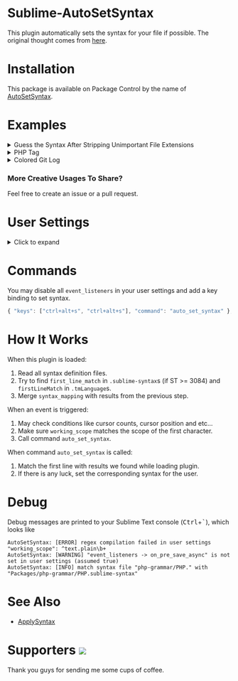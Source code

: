 Sublime-AutoSetSyntax
=====================

This plugin automatically sets the syntax for your file if possible.
The original thought comes from [here](https://forum.sublimetext.com/t/automatically-set-view-syntax-according-to-first-line/18629).


Installation
============

This package is available on Package Control by the name of [AutoSetSyntax](https://packagecontrol.io/packages/AutoSetSyntax).


Examples
========

<details><summary>Guess the Syntax After Stripping Unimportant File Extensions</summary>

![](https://raw.githubusercontent.com/jfcherng/Sublime-AutoSetSyntax/gh-pages/images/example/try-strip-file-exts.gif)

1. `config_gitlab.yml.example` -> `config_gitlab.yml` -> Ah! `.yml` should use the `YAML` syntax.
1. See `try_filename_remove_exts` settings for details.

</details>

<details><summary>PHP Tag</summary>

![](https://raw.githubusercontent.com/jfcherng/Sublime-AutoSetSyntax/gh-pages/images/example/php-tag.gif)

1. Create a new tab.
1. Type `<?php`.
1. The syntax will be set to PHP automatically. (triggered by `on_modified_async`)

</details>

<details><summary>Colored Git Log</summary>

![](https://raw.githubusercontent.com/jfcherng/Sublime-AutoSetSyntax/gh-pages/images/example/git-log.gif)

1. Prerequisites: [ANSIescape](https://packagecontrol.io/packages/ANSIescape) and [SideBarGit](https://github.com/titoBouzout/SideBarGit).
1. Set your colored git log command. I personally set `git config --global alias.l "log --graph --date=short --color --pretty=format:'%C(yellow bold)%h%Creset%C(auto)%d%Creset - %s %C(green bold)[%an]%Creset %C(blue bold)(%ad, %cr)%Creset'"`.
1. Add `"ANSIescape/ANSI.tmLanguage": ["^\\s*\\[SideBarGit@.*\\] git l\\b"]` to `syntax_mapping`.
1. Add `source.diff` to `working_scope` like `"working_scope": "(?x)^(text.plain | source.diff)\\b"`.
1. Execute your customized git log command. In this example, it is `git l` as set in the previous step.
1. The output syntax will be set to ANSI which provides ANSI color rendering. (triggered by `on_modified_async`)

</details>


### More Creative Usages To Share?

Feel free to create an issue or a pull request.


User Settings
=============

<details><summary>Click to expand</summary>

```javascript
{
    "event_listeners": {
        "on_activated_async": true,
        "on_clone_async": true,
        "on_load_async": true,
        "on_modified_async": true,
        "on_new_async": true,
        "on_post_paste": true,
        "on_pre_save_async": true,
    },
    "first_line_length_max": 80,
    "log_level": "INFO",
    "syntax_mapping": {
        "PHP/PHP.": [
            "<\\?php",
            ...
        ],
        ...
    },
    "new_file_syntax": "",
    "working_scope": "^text.plain\\b",
    "try_filename_remove_exts": [
        ".backup",
        ".bak",
        ".default",
        ".dist",
        ".example",
        ".inc",
        ".include",
        ".local",
        ".sample",
    ],
}
```

- event_listeners
    - on_activated_async: Called when a view gains input focus.
    - on_clone_async: Called when a view is cloned from an existing one.
    - on_load_async: Called when the file is finished loading.
    - on_modified_async: Called after changes have been made to a view.
    - on_new_async: Called when a new buffer is created.
    - on_post_paste: Called after there is a paste operation.
    - on_pre_save_async: Called just before a view is saved.
- first_line_length_max
    - \>= 0: The maximum length to lookup in the first line.
    - < 0: No limitation.
- log_level
    - Determine how detailed log messages are. The value could be
      "CRITICAL" (very few), "ERROR", "WARNING", "INFO", "DEBUG" (most detailed) and "NOTHING" (nothing).
- syntax_mapping
    - key: The partial path of a syntax file. Of course, you can use a full path like `Packages/PHP/PHP.sublime-syntax`.
    - value: Regular expressions to match the first line.
- new_file_syntax
    - The partial path of a syntax file. This syntax would be applied when creating a new file.
      Nothing would happen if this is a empty string.
- working_scope
    - The scope that this plugin should work (regular expression). Leave it blank to match any scope.
- try_filename_remove_exts
    - For `text.plain` scope, try to remove these file extensions from the file name
      and may set a syntax corresponding syntax by the stripped file name.

</details>


Commands
========

You may disable all `event_listeners` in your user settings and add a key binding to set syntax.

```javascript
{ "keys": ["ctrl+alt+s", "ctrl+alt+s"], "command": "auto_set_syntax" },
```


How It Works
============

When this plugin is loaded:

1. Read all syntax definition files.
1. Try to find `first_line_match` in `.sublime-syntax`s (if ST >= 3084) and `firstLineMatch` in `.tmLanguage`s.
1. Merge `syntax_mapping` with results from the previous step.

When an event is triggered:

1. May check conditions like cursor counts, cursor position and etc...
1. Make sure `working_scope` matches the scope of the first character.
1. Call command `auto_set_syntax`.

When command `auto_set_syntax` is called:

1. Match the first line with results we found while loading plugin.
1. If there is any luck, set the corresponding syntax for the user.


Debug
=====

Debug messages are printed to your Sublime Text console (<kbd>Ctrl</kbd>+<kbd>\`</kbd>), which looks like

```
AutoSetSyntax: [ERROR] regex compilation failed in user settings "working_scope": ^text.plain\b+
AutoSetSyntax: [WARNING] "event_listeners -> on_pre_save_async" is not set in user settings (assumed true)
AutoSetSyntax: [INFO] match syntax file "php-grammar/PHP." with "Packages/php-grammar/PHP.sublime-syntax"
```


See Also
========

- [ApplySyntax](https://github.com/facelessuser/ApplySyntax)


Supporters <a href="https://www.paypal.com/cgi-bin/webscr?cmd=_s-xclick&hosted_button_id=ATXYY9Y78EQ3Y" target="_blank"><img src="https://www.paypalobjects.com/en_US/i/btn/btn_donate_LG.gif" /></a>
==========

Thank you guys for sending me some cups of coffee.

